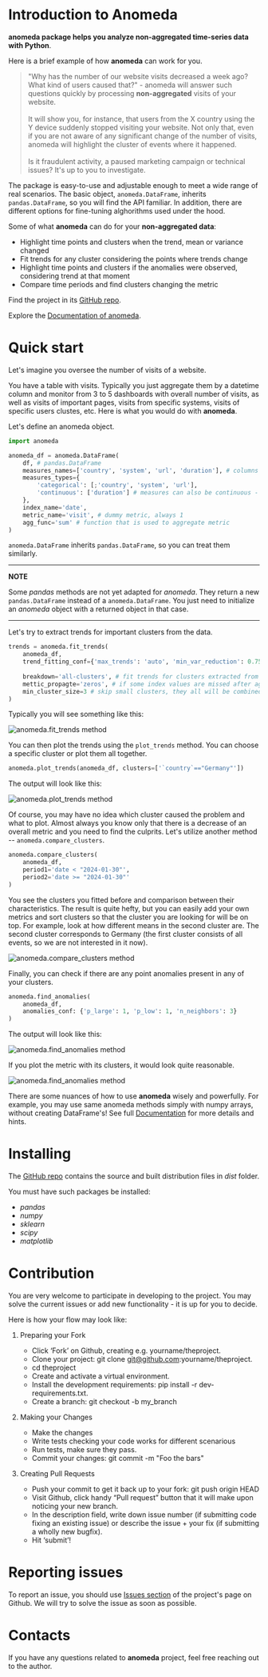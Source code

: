 # Introduction to Anomeda

**anomeda package helps you analyze non-aggregated time-series data with Python**.

Here is a brief example of how **anomeda** can work for you.

> "Why has the number of our website visits decreased a week ago? What kind of users caused that?" - anomeda will answer such questions quickly by processing **non-aggregated** visits of your website. <br><br>
> It will show you, for instance, that users from the X country using the Y device suddenly stopped visiting your website. Not only that, even if you are not aware of any significant change of the number of visits, anomeda will highlight the cluster of events where it happened. <br><br>
> Is it fraudulent activity, a paused marketing campaign or technical issues? It's up to you to investigate.

The package is easy-to-use and adjustable enough to meet a wide range of real scenarios. The basic object, `anomeda.DataFrame`, inherits `pandas.DataFrame`, so you will find the API familiar. In addition, there are different options for fine-tuning alghorithms used under the hood.

Some of what **anomeda** can do for your **non-aggregated data**:

- Highlight time points and clusters when the trend, mean or variance changed
- Fit trends for any cluster considering the points where trends change
- Highlight time points and clusters if the anomalies were observed, considering trend at that moment
- Compare time periods and find clusters changing the metric

Find the project in its [GitHub repo](https://github.com/AntonSarr/anomeda).

Explore the [Documentation of anomeda](https://anomeda.readthedocs.io/en/latest/).

# Quick start

Let's imagine you oversee the number of visits of a website.

You have a table with visits. Typically you just aggregate them by a datetime column and monitor from 3 to 5 dashboards with overall number of visits, as well as visits of important pages, visits from specific systems, visits of specific users clustes, etc. Here is what you would do with **anomeda**.

Let's define an anomeda object.

```python
import anomeda

anomeda_df = anomeda.DataFrame(
    df, # pandas.DataFrame
    measures_names=['country', 'system', 'url', 'duration'], # columns represending measures or characteristics of your events
    measures_types={
        'categorical': [;'country', 'system', 'url'], 
        'continuous': ['duration'] # measures can also be continuous -  anomeda will take care of clustering them properly 
    },
    index_name='date',
    metric_name='visit', # dummy metric, always 1
    agg_func='sum' # function that is used to aggregate metric
)
```

`anomeda.DataFrame` inherits `pandas.DataFrame`, so you can treat them similarly. 

---
**NOTE**

Some *pandas* methods are not yet adapted for *anomeda*. They return a new `pandas.DataFrame` instead of a `anomeda.DataFrame`. You just need to initialize an *anomeda* object with a returned object in that case. 

---

Let's try to extract trends for important clusters from the data.

```python
trends = anomeda.fit_trends(
    anomeda_df,
    trend_fitting_conf={'max_trends': 'auto', 'min_var_reduction': 0.75}, # set the number of trends automatically,
                                                                          # try to reduce error variance compared to error of estimating values by 1-line trend by 75%
    breakdown='all-clusters', # fit trends for clusters extracted from all possible sets of measures
    mettic_propagte='zeros', # if some index values are missed after aggregation for a cluster, fill them with zeros
    min_cluster_size=3 # skip small clusters, they all will be combined into 'skipped' cluster
)
```

Typically you will see something like this:

![anomeda.fit_trends method](img/anomeda_fit_trends_1.png "anomeda.fit_trends method")

You can then plot the trends using the `plot_trends` method. You can choose a specific cluster or plot them all together.

```python
anomeda.plot_trends(anomeda_df, clusters=['`country`=="Germany"'])
```

The output will look like this:

![anomeda.plot_trends method](img/anomeda_plot_trends_1.png "anomeda.plot_trends method")

Of course, you may have no idea which cluster caused the problem and what to plot. Almost always you know only that there is a decrease of an overall metric and you need to find the culprits. Let's utilize another method -- `anomeda.compare_clusters`.

```python
anomeda.compare_clusters(
    anomeda_df,
    period1='date < "2024-01-30"',
    period2='date >= "2024-01-30"'
)
```

You see the clusters you fitted before and comparison between their characteristics. The result is quite hefty, but you can easily add your own metrics and sort clusters so that the cluster you are looking for will be on top. For example, look at how different means in the second cluster are. The second cluster corresponds to Germany (the first cluster consists of all events, so we are not interested in it now).

![anomeda.compare_clusters method](img/anomeda_compare_clusters_1.png "anomeda.compare_clusters method")

Finally, you can check if there are any point anomalies present in any of your clusters.

```python
anomeda.find_anomalies(
    anomeda_df, 
    anomalies_conf: {'p_large': 1, 'p_low': 1, 'n_neighbors': 3}
)
```

The output will look like this:

![anomeda.find_anomalies method](img/anomeda_anomalies_2.png "anomeda.find_anomalies method")

If you plot the metric with its clusters, it would look quite reasonable.

![anomeda.find_anomalies method](img/anomeda_anomalies_1.png "anomeda.find_anomalies method")

There are some nuances of how to use **anomeda** wisely and powerfully. For example, you may use same anomeda methods simply with numpy arrays, without creating DataFrame's! See full [Documentation](https://anomeda.readthedocs.io/en/latest/) for more details and hints.

# Installing

The [GitHub repo](https://github.com/AntonSarr/anomeda) contains the source and built distribution files in *dist* folder.

You must have such packages be installed:

- *pandas* 
- *numpy*
- *sklearn*
- *scipy*
- *matplotlib* 

# Contribution

You are very welcome to participate in developing to the project. You may solve the current issues or add new functionality - it is up for you to decide.

Here is how your flow may look like:

1. Preparing your Fork
    - Click ‘Fork’ on Github, creating e.g. yourname/theproject.
    - Clone your project: git clone git@github.com:yourname/theproject.
    - cd theproject
    - Create and activate a virtual environment.
    - Install the development requirements: pip install -r dev-requirements.txt.
    - Create a branch: git checkout -b my_branch

2. Making your Changes
    - Make the changes
    - Write tests checking your code works for different scenarious
    - Run tests, make sure they pass.
    - Commit your changes: git commit -m "Foo the bars"

3. Creating Pull Requests
    - Push your commit to get it back up to your fork: git push origin HEAD
    - Visit Github, click handy “Pull request” button that it will make upon noticing your new branch.
    - In the description field, write down issue number (if submitting code fixing an existing issue) or describe the issue + your fix (if submitting a wholly new bugfix).
    - Hit ‘submit’!

# Reporting issues

To report an issue, you should use [Issues section](https://github.com/AntonSarr/anomeda/issues) of the project's page on Github. We will try to solve the issue as soon as possible.

# Contacts

If you have any questions related to **anomeda** project, feel free reaching out to the author.
